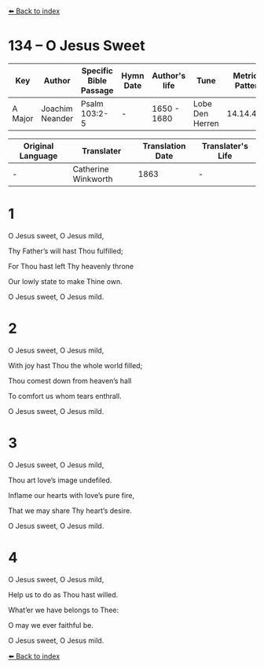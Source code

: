 [⬅️ Back to index](../README.md)

# 134 – O Jesus Sweet

Key | Author   | Specific Bible Passage     |Hymn Date |Author's life |Tune |Metrical Pattern   |Composer/Source                                                                                        
-- | --------- | ---------------------------|----------|--------------|-----|-------------------|-------------   
A Major  | Joachim Neander      | Psalm 103:2-5 | -  | 1650 - 1680 | Lobe Den Herren | 14.14.4.7.8 | Chorale Book for England, 1863 

Original Language | Translater | Translation Date   | Translater's Life     
----------------- | --------- | --------------------|-------------   
\-  | Catherine Winkworth      | 1863 | -  | 1827 - 1878 



# 1

O Jesus sweet, O Jesus mild,

Thy Father’s will hast Thou fulfilled;

For Thou hast left Thy heavenly throne

Our lowly state to make Thine own.

O Jesus sweet, O Jesus mild.



# 2

O Jesus sweet, O Jesus mild,

With joy hast Thou the whole world filled;

Thou comest down from heaven’s hall

To comfort us whom tears enthrall.

O Jesus sweet, O Jesus mild.



# 3

O Jesus sweet, O Jesus mild,

Thou art love’s image undefiled.

Inflame our hearts with love’s pure fire,

That we may share Thy heart’s desire.

O Jesus sweet, O Jesus mild.



# 4

O Jesus sweet, O Jesus mild,

Help us to do as Thou hast willed.

What’er we have belongs to Thee:

O may we ever faithful be.

O Jesus sweet, O Jesus mild.

[⬅️ Back to index](../README.md)
